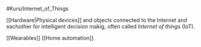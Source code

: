 #Kurs/Internet_of_Things

[[Hardware|Physical devices]] and objects connected to the Internet and eachother for intelligent decision makig, often called *Internet of things* (IoT).

[[Wearables]]
[[Home automation]]



